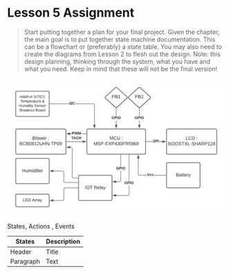 # Lesson 5 Assignment
>Start putting together a plan for your final project. Given the chapter, the main goal is to put together state machine documentation. This can be a flowchart or (preferably) a state table. You may also need to create the diagrams from Lesson 2 to flesh out the design. Note: this design planning, thinking through the system, what you have and what you need. Keep in mind that these will not be the final version!

![blockDiagram](lesson2.1.png)

States, Actions , Events






             
| States      | Description |
| ----------- | ----------- |
| Header      | Title       |
| Paragraph   | Text        |